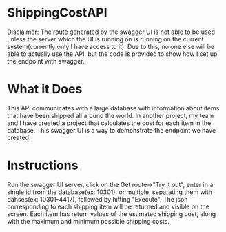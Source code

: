 # ShippingCostAPI
Disclaimer: The route generated by the swagger UI is not able to be used unless the server which the UI is running on is running on the current system(currently only I have access to it). Due to this, no one else will be able to actually use the API, but the code is provided to show how I set up the endpoint with swagger.

# What it Does
This API communicates with a large database with information about items that have been shipped all around the world. In another project, my team and I have created a project that calculates the cost for each item in the database. This swagger UI is a way to demonstrate the endpoint we have created.

# Instructions

Run the swagger UI server, click on the Get route->"Try it out", enter in a single id from the database(ex: 10301), or multiple, separating them with dahses(ex: 10301-4417), followed by hitting "Execute". The json corresponding to each shipping item will be returned and visible on the screen. Each item has return values of the estimated shipping cost, along with the maximum and minimum possible shipping costs.
